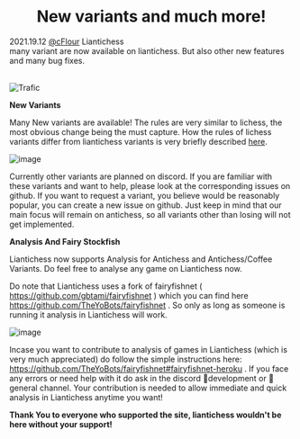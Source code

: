 <h1 align="center">New variants and much more!</h1>

<div class="meta-headline">
    <div class= "meta">
        <span class="text">2021.19.12</span>
        <span class="text"><a href="/@/cFlour">@cFlour</a></span>
        <span class="text">Liantichess</span>
    </div>
    <div class= "headline">many variant are now available on liantichess. But also other new features and many bug fixes.</div>
</div>
</br>

![Trafic](https://imgur.com/ScbMdRN.png)


**New Variants**

Many New variants are available! The rules are very similar to lichess, the most obvious change being the must capture. How the rules of lichess variants differ from liantichess variants is very briefly described [here](https://liantichess.herokuapp.com/variants).

![image](https://imgur.com/OzvqDrk.png)

Currently other variants are planned on discord. If you are familiar with these variants and want to help, please look at the corresponding issues on github. If you want to request a variant, you believe would be reasonably popular, you can create a new issue on github. Just keep in mind that our main focus will remain on antichess, so all variants other than losing will not get implemented.

**Analysis And Fairy Stockfish**

Liantichess now supports Analysis for Antichess and Antichess/Coffee Variants. Do feel free to analyse any game on Liantichess now.

Do note that Liantichess uses a fork of fairyfishnet ( https://github.com/gbtami/fairyfishnet ) which you can find here https://github.com/TheYoBots/fairyfishnet . So only as long as someone is running it analysis in Liantichess will work.

![image](https://imgur.com/SabVssy.png)

Incase you want to contribute to analysis of games in Liantichess (which is very much appreciated) do follow the simple instructions here: https://github.com/TheYoBots/fairyfishnet#fairyfishnet-heroku . If you face any errors or need help with it do ask in the discord 🔨development  or 💬general channel. Your contribution is needed to allow immediate and quick analysis in Liantichess anytime you want!

**Thank You to everyone who supported the site, liantichess wouldn't be here without your support!**